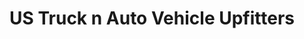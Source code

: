 ---
title: "US Truck n Auto Vehicle Upfitters"
url: /elk-grove/us-truck-n-auto-vehicle-upfitters/
shop: car repair
---